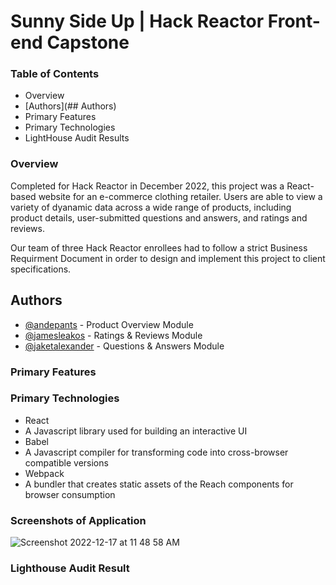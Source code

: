 # Sunny Side Up | Hack Reactor Front-end Capstone

### Table of Contents

- Overview
- [Authors](## Authors)
- Primary Features
- Primary Technologies
- LightHouse Audit Results

### Overview

Completed for Hack Reactor in December 2022, this project was a React-based website for an e-commerce clothing retailer. Users are able to view a variety of dyanamic data across a wide range of products, including product details, user-submitted questions and answers, and ratings and reviews. 

Our team of three Hack Reactor enrollees had to follow a strict Business Requirment Document in order to design and implement this project to client specifications.

## Authors

- [@andepants](https://github.com/andepants) - Product Overview Module
- [@jamesleakos](https://github.com/jamesleakos) - Ratings & Reviews Module
- [@jaketalexander](https://github.com/jaketalexander) - Questions & Answers Module

### Primary Features

### Primary Technologies
 - React
  - A Javascript library used for building an interactive UI
 - Babel
  - A Javascript compiler for transforming code into cross-browser compatible versions
 - Webpack
  - A bundler that creates static assets of the Reach components for browser consumption
### Screenshots of Application
![Screenshot 2022-12-17 at 11 48 58 AM](https://user-images.githubusercontent.com/37193140/208255817-68f841b4-960f-44f5-874f-c000dfcfb26e.png)

### Lighthouse Audit Result

